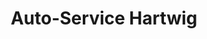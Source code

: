 ---
title: "Auto-Service Hartwig"
url: /neuenstadt-am-kocher/auto-service-hartwig/
shop: Autowerkstatt
---